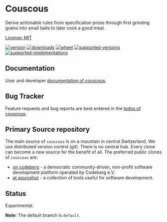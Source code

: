 # Couscous

Derive actionable rules from specification prose through first grinding grains into small balls to later cook a good meal.

[License: MIT](https://github.com/sthagen/couscous/blob/default/LICENSE)

[![version](https://img.shields.io/pypi/v/couscous.svg?style=flat)](https://pypi.python.org/pypi/couscous/)
[![downloads](https://pepy.tech/badge/couscous/month)](https://pepy.tech/project/couscous)
[![wheel](https://img.shields.io/pypi/wheel/couscous.svg?style=flat)](https://pypi.python.org/pypi/couscous/)
[![supported-versions](https://img.shields.io/pypi/pyversions/couscous.svg?style=flat)](https://pypi.python.org/pypi/couscous/)
[![supported-implementations](https://img.shields.io/pypi/implementation/couscous.svg?style=flat)](https://pypi.python.org/pypi/couscous/)

## Documentation

User and developer [documentation of couscous](https://codes.dilettant.life/docs/couscous).

## Bug Tracker

Feature requests and bug reports are best entered in the [todos of couscous](https://todo.sr.ht/~sthagen/couscous).

## Primary Source repository

The main source of `couscous` is on a mountain in central Switzerland.
We use distributed version control (git).
There is no central hub.
Every clone can become a new source for the benefit of all.
The preferred public clones of `couscous` are:

* [on codeberg](https://codeberg.org/sthagen/couscous) - a democratic community-driven, non-profit software development platform operated by Codeberg e.V.
* [at sourcehut](https://git.sr.ht/~sthagen/couscous) - a collection of tools useful for software development.

## Status

Experimental.

**Note**: The default branch is `default`.
